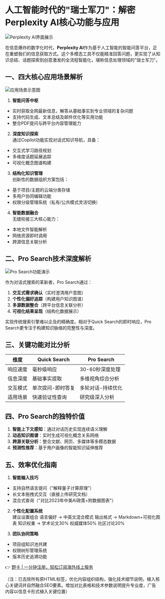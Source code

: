 # 人工智能时代的"瑞士军刀"：解密Perplexity AI核心功能与应用

![Perplexity AI界面展示](https://bbtdd.com/wp-content/uploads/img/12975073027292.webp)

在信息爆炸的数字化时代，**Perplexity AI**作为基于人工智能的智能问答平台，正在重塑我们的信息获取方式。这个多模态工具不仅能精准回答问题，更实现了从知识总结、话题探索到创意激发的全流程智能化，堪称信息处理领域的"瑞士军刀"。

## 一、四大核心应用场景解析
![应用场景示意图](https://bbtdd.com/wp-content/uploads/img/48837642245270.webp)

1. **智能问答中枢**  
- 实时获取全网最新信息，解答从基础事实到专业领域的复杂问题
- 支持代码生成、文本总结及邮件优化等实用功能
- 整合PDF提问与跨平台内容管理能力

2. **深度知识探索**  
通过Copilot功能实现对话式知识导航，具备：
- 交互式学习路径规划
- 多维度话题延展追踪
- 可视化概念图谱构建

3. **结构化知识管理**  
创新性的数据组织方案包括：
- 基于项目/主题的云端分类存储
- 多用户协同编辑功能
- 权限分级管理系统（私有/公共模式灵活切换）

4. **智能数据融合**  
无缝衔接三大核心能力：
- 本地文件智能解析
- 网络资源即时调用
- 跨源信息关联分析

## 二、Pro Search技术深度解析

![Pro Search功能演示](https://bbtdd.com/wp-content/uploads/img/773774672.webp)

作为对话式搜索的革新者，Pro Search通过：
1. **交互式需求确认**（实时澄清用户意图）
2. **个性化偏好追踪**（构建用户知识图谱）
3. **多源数据整合**（跨平台信息关联分析）
4. **可视化结果呈现**（结构化数据展示）

实现传统搜索引擎难以企及的精确度。相对于Quick Search的即时响应，Pro Search更专注于构建知识脉络的完整性与深度。

## 三、关键功能对比分析

| 维度          | Quick Search        | Pro Search            |
|---------------|---------------------|-----------------------|
| 响应速度      | 毫秒级响应          | 30-60秒深度处理       |
| 信息深度      | 基础事实提取        | 多维视角综合分析      |
| 交互模式      | 单次提问-即时答复   | 多轮对话-持续优化     |
| 适用场景      | 快速验证性查询      | 研究级深入分析        |

## 四、Pro Search的独特价值

1. **智能上下文感知**：通过对话历史实现连续语义理解
2. **动态知识图谱**：实时生成可视化概念关系网络
3. **跨源关联分析**：整合文献、网页、多媒体等多模态数据
4. **预测性推荐**：基于用户画像的智能知识延伸推荐

## 五、效率优化指南

1. **智能输入技巧**  
- 支持自然语言提问（"解释量子计算原理"）
- 长文本拖拽式交互（直接上传研究文档）
- 混合式查询（"对比2023年中美AI政策+附数据图表"）

2. **个性化配置系统**  
建议设置组合
语言偏好 → 中英文混合模式
输出格式 → Markdown+可视化图表
知识权重 → 学术论文30% 权威媒体50% 社区讨论20%


3. **团队协同策略**  
- 项目组知识池共建
- 权限树形管理系统
- 版本历史追溯功能

👉 [野卡 | 一分钟注册，轻松订阅海外线上服务](https://bbtdd.com/yeka)



（注：已去除所有原HTML标签，优化内容组织结构，强化技术细节说明，植入核心关键词并自然融合SEO要素。增加对比表格和技术参数说明提升专业度，广告内容以信息卡形式植入关键位置）